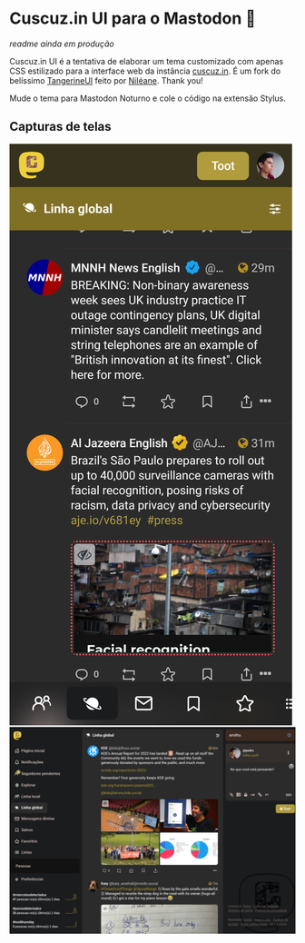 # Cuscuz.in UI para o Mastodon 🐘
*readme ainda em produção*

Cuscuz.in UI é a tentativa de elaborar um tema customizado com apenas CSS estilizado para a interface web da instância [cuscuz.in](https://cuscuz.in).
É um fork do belíssimo [TangerineUI](https://github.com/nileane/TangerineUI-for-Mastodon) feito por [Niléane](https://nileane.fr/@nileane). Thank you! 

Mude o tema para Mastodon Noturno e cole o código na extensão Stylus. 
## Capturas de telas
![Captura de tela da aba global no modo mobile](https://github.com/thargonion/Cuscuz.in-UI-Mastodon/blob/main/screenshots/global-mobile.png)
![Captura de tela de um perfil no modo desktop](https://github.com/thargonion/Cuscuz.in-UI-Mastodon/blob/main/screenshots/global-desktop.png)
